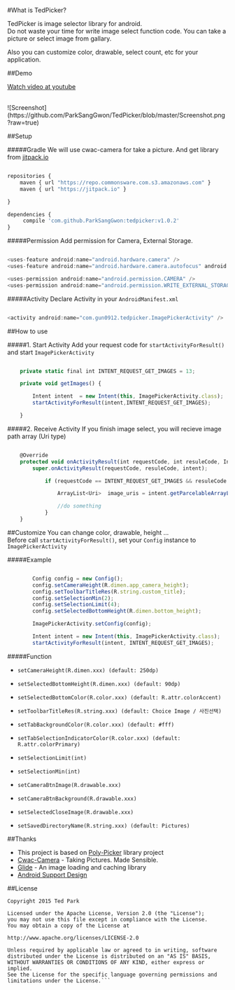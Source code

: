 #What is TedPicker?

TedPicker is image selector library for android.<br />
Do not waste your time for write image select function code. You can take a picture or select image from gallary.<br />

Also you can customize color, drawable, select count, etc for your application.


##Demo

[Watch video at youtube](https://youtu.be/fGnJ03h1cK0)

<br />
![Screenshot](https://github.com/ParkSangGwon/TedPicker/blob/master/Screenshot.png?raw=true)    
           

##Setup

#####Gradle
We will use cwac-camera for take a picture. And get library from  [jitpack.io](https://jitpack.io/)
```javascript

repositories {
    maven { url "https://repo.commonsware.com.s3.amazonaws.com" }
    maven { url "https://jitpack.io" }

}

dependencies {
     compile 'com.github.ParkSangGwon:tedpicker:v1.0.2'
}

```

#####Permission
Add permission for Camera, External Storage.

```javascript

<uses-feature android:name="android.hardware.camera" />
<uses-feature android:name="android.hardware.camera.autofocus" android:required="false" />

<uses-permission android:name="android.permission.CAMERA" />
<uses-permission android:name="android.permission.WRITE_EXTERNAL_STORAGE" />

```

#####Activity
Declare Activity in your  `AndroidManifest.xml`


```javascript

<activity android:name="com.gun0912.tedpicker.ImagePickerActivity" />

```






##How to use

#####1. Start Activity
Add your request code for `startActivityForResult()` and start `ImagePickerActivity`

```javascript

    private static final int INTENT_REQUEST_GET_IMAGES = 13;

    private void getImages() {

        Intent intent  = new Intent(this, ImagePickerActivity.class);
        startActivityForResult(intent,INTENT_REQUEST_GET_IMAGES);

    }

```


#####2. Receive Activity
If you finish image select, you will recieve image path array (Uri type)
```javascript

    @Override
    protected void onActivityResult(int requestCode, int resuleCode, Intent intent) {
        super.onActivityResult(requestCode, resuleCode, intent);

            if (requestCode == INTENT_REQUEST_GET_IMAGES && resuleCode == Activity.RESULT_OK ) {

                ArrayList<Uri>  image_uris = intent.getParcelableArrayListExtra(ImagePickerActivity.EXTRA_IMAGE_URIS);

                //do something
            }
    }

```





##Customize
You can change color, drawable, height ...<br />
Before call `startActivityForResult()`, set your  `Config` instance to `ImagePickerActivity`

#####Example
```javascript

        Config config = new Config();
        config.setCameraHeight(R.dimen.app_camera_height);
        config.setToolbarTitleRes(R.string.custom_title);
        config.setSelectionMin(2);
        config.setSelectionLimit(4);
        config.setSelectedBottomHeight(R.dimen.bottom_height);

        ImagePickerActivity.setConfig(config);

        Intent intent = new Intent(this, ImagePickerActivity.class);
        startActivityForResult(intent, INTENT_REQUEST_GET_IMAGES);

```

#####Function

* `setCameraHeight(R.dimen.xxx) (default: 250dp)`

* `setSelectedBottomHeight(R.dimen.xxx) (default: 90dp)`

* `setSelectedBottomColor(R.color.xxx) (default: R.attr.colorAccent)`

* `setToolbarTitleRes(R.string.xxx) (default: Choice Image / 사진선택)`

* `setTabBackgroundColor(R.color.xxx) (default: #fff)`

* `setTabSelectionIndicatorColor(R.color.xxx) (default: R.attr.colorPrimary)`

* `setSelectionLimit(int)` 

* `setSelectionMin(int)`

* `setCameraBtnImage(R.drawable.xxx)`

* `setCameraBtnBackground(R.drawable.xxx)`

* `setSelectedCloseImage(R.drawable.xxx)`

* `setSavedDirectoryName(R.string.xxx) (default: Pictures)`



##Thanks 
* This project is based on [Poly-Picker](https://github.com/jaydeepw/poly-picker) library project 
* [Cwac-Camera](https://github.com/commonsguy/cwac-camera) - Taking Pictures. Made Sensible.
* [Glide](https://github.com/bumptech/glide) - An image loading and caching library 
* [Android Support Design](http://android-developers.blogspot.kr/2015/05/android-design-support-library.html) 


##License 
 ```code
Copyright 2015 Ted Park

Licensed under the Apache License, Version 2.0 (the "License");
you may not use this file except in compliance with the License.
You may obtain a copy of the License at

http://www.apache.org/licenses/LICENSE-2.0

Unless required by applicable law or agreed to in writing, software
distributed under the License is distributed on an "AS IS" BASIS,
WITHOUT WARRANTIES OR CONDITIONS OF ANY KIND, either express or implied.
See the License for the specific language governing permissions and
limitations under the License.```
